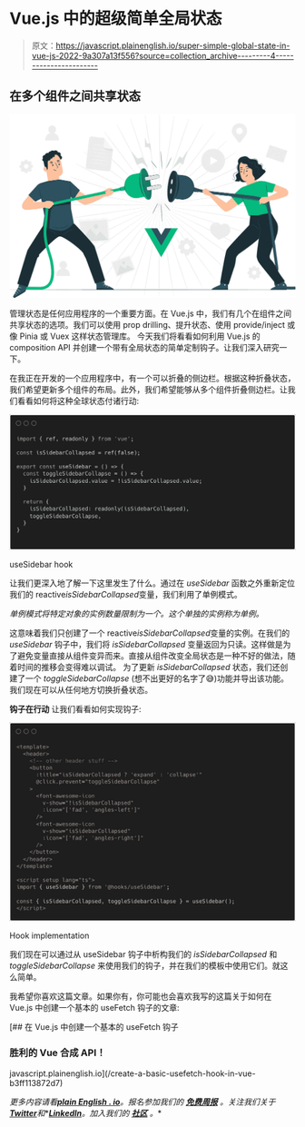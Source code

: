 # Vue.js 中的超级简单全局状态

> 原文：<https://javascript.plainenglish.io/super-simple-global-state-in-vue-js-2022-9a307a13f556?source=collection_archive---------4----------------------->

## 在多个组件之间共享状态

![](img/51331c16ae925cbf76a290039954773d.png)

管理状态是任何应用程序的一个重要方面。在 Vue.js 中，我们有几个在组件之间共享状态的选项。我们可以使用 prop drilling、提升状态、使用 provide/inject 或像 Pinia 或 Vuex 这样状态管理库。
今天我们将看看如何利用 Vue.js 的 composition API 并创建一个带有全局状态的简单定制钩子。让我们深入研究一下。

在我正在开发的一个应用程序中，有一个可以折叠的侧边栏。根据这种折叠状态，我们希望更新多个组件的布局。此外，我们希望能够从多个组件折叠侧边栏。让我们看看如何将这种全球状态付诸行动:

![](img/f3c8bce96c934e97895088f8e195e232.png)

useSidebar hook

让我们更深入地了解一下这里发生了什么。通过在 *useSidebar* 函数之外重新定位我们的 reactive*isSidebarCollapsed*变量，我们利用了单例模式。

*单例模式将特定对象的实例数量限制为一个。这个单独的实例称为单例。*

这意味着我们只创建了一个 reactive*isSidebarCollapsed*变量的实例。在我们的 *useSidebar* 钩子中，我们将 *isSidebarCollapsed* 变量返回为只读。这样做是为了避免变量直接从组件变异而来。直接从组件改变全局状态是一种不好的做法，随着时间的推移会变得难以调试。
为了更新 *isSidebarCollapsed* 状态，我们还创建了一个 *toggleSidebarCollapse* (想不出更好的名字了😅)功能并导出该功能。我们现在可以从任何地方切换折叠状态。

**钩子在行动** 让我们看看如何实现钩子:

![](img/58594fd43438a38b563176fce284155a.png)

Hook implementation

我们现在可以通过从 useSidebar 钩子中析构我们的 *isSidebarCollapsed* 和 *toggleSidebarCollapse* 来使用我们的钩子，并在我们的模板中使用它们。就这么简单。

我希望你喜欢这篇文章。如果你有，你可能也会喜欢我写的这篇关于如何在 Vue.js 中创建一个基本的 useFetch 钩子的文章:

[](/create-a-basic-usefetch-hook-in-vue-b3ff113872d7) [## 在 Vue.js 中创建一个基本的 useFetch 钩子

### 胜利的 Vue 合成 API！

javascript.plainenglish.io](/create-a-basic-usefetch-hook-in-vue-b3ff113872d7) 

*更多内容请看*[***plain English . io***](https://plainenglish.io/)*。报名参加我们的* [***免费周报***](http://newsletter.plainenglish.io/) *。关注我们关于*[***Twitter***](https://twitter.com/inPlainEngHQ)*和**[***LinkedIn***](https://www.linkedin.com/company/inplainenglish/)*。加入我们的* [***社区***](https://discord.gg/GtDtUAvyhW) *。**